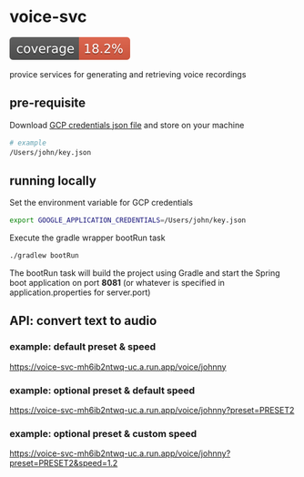 # voice-svc

![Coverage](.github/badges/jacoco.svg)

provice services for generating and retrieving voice recordings

## pre-requisite

Download [GCP credentials json file](https://github.com/team-IPG/foundation/blob/main/key.json) and store on your machine

```bash
# example
/Users/john/key.json
```

## running locally

Set the environment variable for GCP credentials
```bash
export GOOGLE_APPLICATION_CREDENTIALS=/Users/john/key.json
```

Execute the gradle wrapper bootRun task
```bash
./gradlew bootRun
```

The bootRun task will build the project using Gradle and start the Spring boot application on port **8081** (or whatever is specified in application.properties for server.port)


## API: convert text to audio

### example: default preset & speed
https://voice-svc-mh6ib2ntwq-uc.a.run.app/voice/johnny

### example: optional preset & default speed
https://voice-svc-mh6ib2ntwq-uc.a.run.app/voice/johnny?preset=PRESET2

### example: optional preset & custom speed
https://voice-svc-mh6ib2ntwq-uc.a.run.app/voice/johnny?preset=PRESET2&speed=1.2
